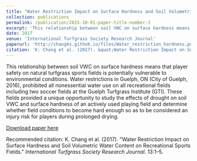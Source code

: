 ```yaml
---
title: "Water Restriction Impact on Surface Hardness and Soil Volumetric Water Content on Recreational Sports Fields"
collection: publications
permalink: /publication/2015-10-01-paper-title-number-3
excerpt: 'This relationship between soil VWC on surface hardness means that player safety on natural turfgrass sports fields is potentially vulnerable to environmental conditions. Water restrictions in Guelph, ON (City of Guelph, 2016), prohibited all nonessential water use on all recreational fields including two soccer fields at the Guelph Turfgrass Institute (GTI). These fields provided a unique opportunity to study the effects of drought on soil VWC and surface hardness of an actively used playing field and determine whether field conditions to become hard enough so as to be considered an injury risk for players during prolonged drying.'
date: 2017
venue: 'International Turfgrass Society Research Journal'
paperurl: 'http://changks.github.io/files/Water_restriction_hardness.pdf'
citation: 'K. Chang et al. (2017). &quot;Water Restriction Impact on Surface Hardness and Soil Volumetric Water Content on Recreational Sports Fields.&quot; <i>International Turfgrass Society Research Journal</i>. 13:1–5.'
---
```

This relationship between soil VWC on surface hardness means that player safety on natural turfgrass sports fields is potentially vulnerable to environmental conditions. Water restrictions in Guelph, ON (City of Guelph, 2016), prohibited all nonessential water use on all recreational fields including two soccer fields at the Guelph Turfgrass Institute (GTI). These fields provided a unique opportunity to study the effects of drought on soil VWC and surface hardness of an actively used playing field and determine whether field conditions to become hard enough so as to be considered an injury risk for players during prolonged drying.

[Download paper here](http://changks.github.io/files/Water_restriction_hardness.pdf)

Recommended citation: K. Chang et al. (2017). &quot;Water Restriction Impact on Surface Hardness and Soil Volumetric Water Content on Recreational Sports Fields.&quot; <i>International Turfgrass Society Research Journal</i>. 13:1–5.



